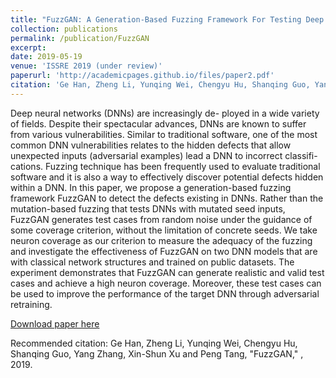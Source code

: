 ```yaml
---
title: "FuzzGAN: A Generation-Based Fuzzing Framework For Testing Deep Neural Networks"
collection: publications
permalink: /publication/FuzzGAN
excerpt:
date: 2019-05-19
venue: 'ISSRE 2019 (under review)'
paperurl: 'http://academicpages.github.io/files/paper2.pdf'
citation: 'Ge Han, Zheng Li, Yunqing Wei, Chengyu Hu, Shanqing Guo, Yang Zhang, Xin-Shun Xu and Peng Tang, &quot;FuzzGAN,&quot; <i></i>, 2019.'
---
```

Deep neural networks (DNNs) are increasingly de- ployed in a wide variety of fields. Despite their spectacular advances, DNNs are known to suffer from various vulnerabilities. Similar to traditional software, one of the most common DNN vulnerabilities relates to the hidden defects that allow unexpected inputs (adversarial examples) lead a DNN to incorrect classifi- cations. Fuzzing technique has been frequently used to evaluate traditional software and it is also a way to effectively discover potential defects hidden within a DNN. In this paper, we propose a generation-based fuzzing framework FuzzGAN to detect the defects existing in DNNs. Rather than the mutation-based fuzzing that tests DNNs with mutated seed inputs, FuzzGAN generates test cases from random noise under the guidance of some coverage criterion, without the limitation of concrete seeds. We take neuron coverage as our criterion to measure the adequacy of the fuzzing and investigate the effectiveness of FuzzGAN on two DNN models that are with classical network structures and trained on public datasets. The experiment demonstrates that FuzzGAN can generate realistic and valid test cases and achieve a high neuron coverage. Moreover, these test cases can be used to improve the performance of the target DNN through adversarial retraining.

[Download paper here](http://g3h4n.github.io/files/paper2.pdf)

Recommended citation: Ge Han, Zheng Li, Yunqing Wei, Chengyu Hu, Shanqing Guo, Yang Zhang, Xin-Shun Xu and Peng Tang, &quot;FuzzGAN,&quot; <i></i>, 2019.
